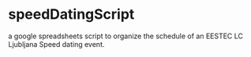 # speedDatingScript
a google spreadsheets script to organize the schedule of an EESTEC LC Ljubljana Speed dating event.
